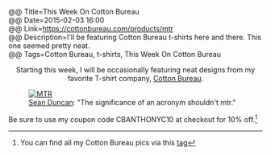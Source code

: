 @@ Title=This Week On Cotton Bureau  
@@ Date=2015-02-03 16:00  
@@ Link=https://cottonbureau.com/products/mtr  
@@ Description=I'll be featuring Cotton Bureau t-shirts here and there. This one seemed pretty neat.  
@@ Tags=Cotton Bureau, t-shirts, This Week On Cotton Bureau  

<center class="topstory">Starting this week, I will be occasionally featuring neat designs from my favorite T-shirt company, <a href="http://www.cottonbureau.com/">Cotton Bureau</a>.
</center>

<figure>
	<a class="nohover" href="https://cottonbureau.com/products/mtr">
		<img src="https://cottonbureau.com/img/products/3422_8cnL_1600.jpg" alt="MTR" />
	</a>
	<figcaption><a href="http://twitter.com/seanevd">Sean Duncan</a>: "The significance of an acronym shouldn't mtr."</figcaption>
</figure>

Be sure to use my coupon code CBANTHONYC10 at checkout for 10% off.[^cb]

[^cb]: You can find all my Cotton Bureau pics via this [tag][theoveranalyzed]

[theoveranalyzed]: http://www.theoveranalyzed.net/tags/This%20Week%20On%20Cotton%20Bureau